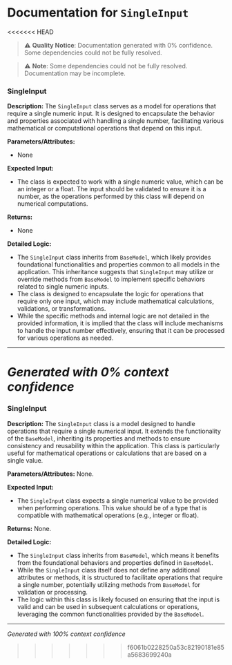 # Documentation for `SingleInput`

<<<<<<< HEAD
> ⚠️ **Quality Notice**: Documentation generated with 0% confidence. Some dependencies could not be fully resolved.


> ⚠️ **Note**: Some dependencies could not be fully resolved. Documentation may be incomplete.
### SingleInput

**Description:**
The `SingleInput` class serves as a model for operations that require a single numeric input. It is designed to encapsulate the behavior and properties associated with handling a single number, facilitating various mathematical or computational operations that depend on this input.

**Parameters/Attributes:**
- None

**Expected Input:**
- The class is expected to work with a single numeric value, which can be an integer or a float. The input should be validated to ensure it is a number, as the operations performed by this class will depend on numerical computations.

**Returns:**
- None

**Detailed Logic:**
- The `SingleInput` class inherits from `BaseModel`, which likely provides foundational functionalities and properties common to all models in the application. This inheritance suggests that `SingleInput` may utilize or override methods from `BaseModel` to implement specific behaviors related to single numeric inputs.
- The class is designed to encapsulate the logic for operations that require only one input, which may include mathematical calculations, validations, or transformations.
- While the specific methods and internal logic are not detailed in the provided information, it is implied that the class will include mechanisms to handle the input number effectively, ensuring that it can be processed for various operations as needed.

---
*Generated with 0% context confidence*
=======
### SingleInput

**Description:**
The `SingleInput` class is a model designed to handle operations that require a single numerical input. It extends the functionality of the `BaseModel`, inheriting its properties and methods to ensure consistency and reusability within the application. This class is particularly useful for mathematical operations or calculations that are based on a single value.

**Parameters/Attributes:**
None.

**Expected Input:**
- The `SingleInput` class expects a single numerical value to be provided when performing operations. This value should be of a type that is compatible with mathematical operations (e.g., integer or float).

**Returns:**
None.

**Detailed Logic:**
- The `SingleInput` class inherits from `BaseModel`, which means it benefits from the foundational behaviors and properties defined in `BaseModel`. 
- While the `SingleInput` class itself does not define any additional attributes or methods, it is structured to facilitate operations that require a single number, potentially utilizing methods from `BaseModel` for validation or processing.
- The logic within this class is likely focused on ensuring that the input is valid and can be used in subsequent calculations or operations, leveraging the common functionalities provided by the `BaseModel`.

---
*Generated with 100% context confidence*
>>>>>>> f6061b0228250a53c82190181e85a5683699240a

